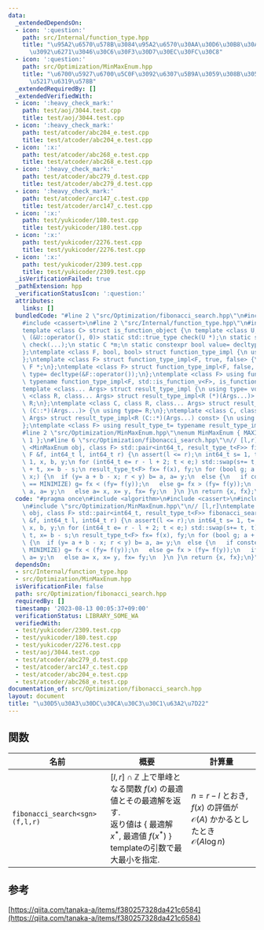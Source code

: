 ```yaml
---
data:
  _extendedDependsOn:
  - icon: ':question:'
    path: src/Internal/function_type.hpp
    title: "\u95A2\u6570\u578B\u3084\u95A2\u6570\u30AA\u30D6\u30B8\u30A7\u30AF\u30C8\
      \u3092\u6271\u3046\u30C6\u30F3\u30D7\u30EC\u30FC\u30C8"
  - icon: ':question:'
    path: src/Optimization/MinMaxEnum.hpp
    title: "\u6700\u5927\u6700\u5C0F\u3092\u6307\u5B9A\u3059\u308B\u305F\u3081\u306E\
      \u5217\u6319\u578B"
  _extendedRequiredBy: []
  _extendedVerifiedWith:
  - icon: ':heavy_check_mark:'
    path: test/aoj/3044.test.cpp
    title: test/aoj/3044.test.cpp
  - icon: ':heavy_check_mark:'
    path: test/atcoder/abc204_e.test.cpp
    title: test/atcoder/abc204_e.test.cpp
  - icon: ':x:'
    path: test/atcoder/abc268_e.test.cpp
    title: test/atcoder/abc268_e.test.cpp
  - icon: ':heavy_check_mark:'
    path: test/atcoder/abc279_d.test.cpp
    title: test/atcoder/abc279_d.test.cpp
  - icon: ':heavy_check_mark:'
    path: test/atcoder/arc147_c.test.cpp
    title: test/atcoder/arc147_c.test.cpp
  - icon: ':x:'
    path: test/yukicoder/180.test.cpp
    title: test/yukicoder/180.test.cpp
  - icon: ':x:'
    path: test/yukicoder/2276.test.cpp
    title: test/yukicoder/2276.test.cpp
  - icon: ':x:'
    path: test/yukicoder/2309.test.cpp
    title: test/yukicoder/2309.test.cpp
  _isVerificationFailed: true
  _pathExtension: hpp
  _verificationStatusIcon: ':question:'
  attributes:
    links: []
  bundledCode: "#line 2 \"src/Optimization/fibonacci_search.hpp\"\n#include <algorithm>\n\
    #include <cassert>\n#line 2 \"src/Internal/function_type.hpp\"\n#include <type_traits>\n\
    template <class C> struct is_function_object {\n template <class U, int dummy=\
    \ (&U::operator(), 0)> static std::true_type check(U *);\n static std::false_type\
    \ check(...);\n static C *m;\n static constexpr bool value= decltype(check(m))::value;\n\
    };\ntemplate <class F, bool, bool> struct function_type_impl {\n using type= void;\n\
    };\ntemplate <class F> struct function_type_impl<F, true, false> {\n using type=\
    \ F *;\n};\ntemplate <class F> struct function_type_impl<F, false, true> {\n using\
    \ type= decltype(&F::operator());\n};\ntemplate <class F> using function_type_t=\
    \ typename function_type_impl<F, std::is_function_v<F>, is_function_object<F>::value>::type;\n\
    template <class... Args> struct result_type_impl {\n using type= void;\n};\ntemplate\
    \ <class R, class... Args> struct result_type_impl<R (*)(Args...)> {\n using type=\
    \ R;\n};\ntemplate <class C, class R, class... Args> struct result_type_impl<R\
    \ (C::*)(Args...)> {\n using type= R;\n};\ntemplate <class C, class R, class...\
    \ Args> struct result_type_impl<R (C::*)(Args...) const> {\n using type= R;\n\
    };\ntemplate <class F> using result_type_t= typename result_type_impl<function_type_t<F>>::type;\n\
    #line 2 \"src/Optimization/MinMaxEnum.hpp\"\nenum MinMaxEnum { MAXIMIZE= -1, MINIMIZE=\
    \ 1 };\n#line 6 \"src/Optimization/fibonacci_search.hpp\"\n// [l,r]\ntemplate\
    \ <MinMaxEnum obj, class F> std::pair<int64_t, result_type_t<F>> fibonacci_search(const\
    \ F &f, int64_t l, int64_t r) {\n assert(l <= r);\n int64_t s= 1, t= 2, a= l -\
    \ 1, x, b, y;\n for (int64_t e= r - l + 2; t < e;) std::swap(s+= t, t);\n b= a\
    \ + t, x= b - s;\n result_type_t<F> fx= f(x), fy;\n for (bool g; a + b != 2 *\
    \ x;) {\n  if (y= a + b - x; r < y) b= a, a= y;\n  else {\n   if constexpr (obj\
    \ == MINIMIZE) g= fx < (fy= f(y));\n   else g= fx > (fy= f(y));\n   if (g) b=\
    \ a, a= y;\n   else a= x, x= y, fx= fy;\n  }\n }\n return {x, fx};\n}\n"
  code: "#pragma once\n#include <algorithm>\n#include <cassert>\n#include \"src/Internal/function_type.hpp\"\
    \n#include \"src/Optimization/MinMaxEnum.hpp\"\n// [l,r]\ntemplate <MinMaxEnum\
    \ obj, class F> std::pair<int64_t, result_type_t<F>> fibonacci_search(const F\
    \ &f, int64_t l, int64_t r) {\n assert(l <= r);\n int64_t s= 1, t= 2, a= l - 1,\
    \ x, b, y;\n for (int64_t e= r - l + 2; t < e;) std::swap(s+= t, t);\n b= a +\
    \ t, x= b - s;\n result_type_t<F> fx= f(x), fy;\n for (bool g; a + b != 2 * x;)\
    \ {\n  if (y= a + b - x; r < y) b= a, a= y;\n  else {\n   if constexpr (obj ==\
    \ MINIMIZE) g= fx < (fy= f(y));\n   else g= fx > (fy= f(y));\n   if (g) b= a,\
    \ a= y;\n   else a= x, x= y, fx= fy;\n  }\n }\n return {x, fx};\n}"
  dependsOn:
  - src/Internal/function_type.hpp
  - src/Optimization/MinMaxEnum.hpp
  isVerificationFile: false
  path: src/Optimization/fibonacci_search.hpp
  requiredBy: []
  timestamp: '2023-08-13 00:05:37+09:00'
  verificationStatus: LIBRARY_SOME_WA
  verifiedWith:
  - test/yukicoder/2309.test.cpp
  - test/yukicoder/180.test.cpp
  - test/yukicoder/2276.test.cpp
  - test/aoj/3044.test.cpp
  - test/atcoder/abc279_d.test.cpp
  - test/atcoder/arc147_c.test.cpp
  - test/atcoder/abc204_e.test.cpp
  - test/atcoder/abc268_e.test.cpp
documentation_of: src/Optimization/fibonacci_search.hpp
layout: document
title: "\u30D5\u30A3\u30DC\u30CA\u30C3\u30C1\u63A2\u7D22"
---
```

## 関数

| 名前         | 概要                                                 | 計算量                         |
| ------------ | ---------------------------------------------------- | ------------------------------ |
| `fibonacci_search<sgn>(f,l,r)`   | $\lbrack l, r\rbrack \cap\mathbb{Z}$ 上で単峰となる関数 $f(x)$ の最適値とその最適解を返す. <br> 返り値は { 最適解 $x^*$, 最適値 $f(x^*)$ } <br> templateの引数で最大最小を指定.           | $n=r-l$ とおき, $f(x)$ の評価が$\mathcal{O}(A)$ かかるとしたとき<br>                  $\mathcal{O}(A\log n)$    |

## 参考
[https://qiita.com/tanaka-a/items/f380257328da421c6584](https://qiita.com/tanaka-a/items/f380257328da421c6584) 